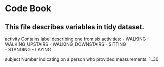 Code Book
============

This file describes variables in tidy dataset.
------------

activity		<string>
	Contains label describing one from six activities:
	- WALKING
	- WALKING_UPSTAIRS
	- WALKING_DOWNSTAIRS
	- SITTING           
	- STANDING
	- LAYING
	
subject			<integer>
	Number indicating on a person who provided measurements:
	1..30
